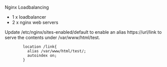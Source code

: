 Nginx Loadbalancing

* 1 x loadbalancer
* 2 x nginx web servers

Update /etc/nginx/sites-enabled/default to enable an alias https://url/link to serve the contents under /var/www/html/test.
```
        location /link{
          alias /var/www/html/test/;
          autoindex on;
        }
```
